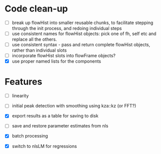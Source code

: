 # Code clean-up
- [ ] break up flowHist into smaller reusable chunks, to facilitate stepping through the init process, and redoing individual steps
- [ ] use consistent names for flowHist objects: pick one of fh, self etc and replace all the others.
- [ ] use consistent syntax - pass and return complete flowHist objects, rather than individual slots
- [ ] incorporate flowHist slots into flowFrame objects?
- [x] use proper named lists for the components

# Features
- [ ] linearity
- [ ] initial peak detection with smoothing using kza::kz (or FFT?)
- [x] export results as a table for saving to disk
- [ ] save and restore parameter estimates from nls
- [x] batch processing
- [x] switch to nlsLM for regressions


